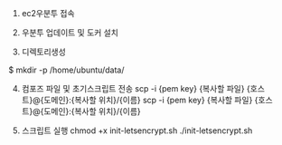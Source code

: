 1. ec2우분투 접속

2. 우분투 업데이트 및 도커 설치

3. 디렉토리생성

$ mkdir -p /home/ubuntu/data/


4. 컴포즈 파일 및 초기스크립트 전송
   scp -i {pem key} {복사할 파일} {호스트}@{도메인}:{복사할 위치}/{이름}
   scp -i {pem key} {복사할 파일} {호스트}@{도메인}:{복사할 위치}/{이름}

5. 스크립트 실행
   chmod +x init-letsencrypt.sh
   ./init-letsencrypt.sh